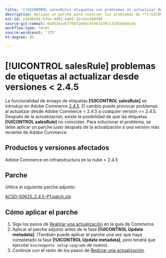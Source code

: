 ```yaml
---
title: '[!UICONTROL salesRule] etiquetas con problemas al actualizar desde las versiones &lt; 2.4.5'
description: Aplique un parche para resolver los problemas de **[!UICONTROL salesRule]** al actualizar desde las versiones de Adobe Commerce &lt; 2.4.5.
exl-id: e1bd6d44-576e-4d91-bab5-32c41e3b8300
source-git-commit: 0ad52eceb776b71604c4f467a70c13191bb9a1eb
workflow-type: tm+mt
source-wordcount: '173'
ht-degree: 0%

---
```


# **[!UICONTROL salesRule]** problemas de etiquetas al actualizar desde versiones &lt; 2.4.5

La funcionalidad de ensayo de etiquetas **[!UICONTROL salesRule]** se introdujo en Adobe Commerce [2.4.5](/docs/commerce-operations/release/notes/adobe-commerce/2-4-5.html). El cambio puede provocar problemas al actualizar desde Adobe Commerce &lt; 2.4.5 a cualquier versión >= 2.4.5. Después de la actualización, existe la posibilidad de que las etiquetas **[!UICONTROL salesRule]** no coincidan. Para solucionar el problema, se debe aplicar un parche justo después de la actualización a una versión más reciente de Adobe Commerce.

## Productos y versiones afectados

Adobe Commerce en infraestructura en la nube &lt; 2.4.5

## Parche

Utilice el siguiente parche adjunto:

[ACSD-50625_2.4.5-P1.patch.zip](assets/ACSD-50625_2.4.5-p1.patch.zip)

## Cómo aplicar el parche

1. Siga los pasos de [Realizar una actualización](https://experienceleague.adobe.com/docs/commerce-operations/upgrade-guide/implementation/perform-upgrade.html?lang=es) en la guía de Commerce.
1. Aplicar el parche adjunto antes de la fase **[!UICONTROL Update metadata]**.
(También puede aplicar el parche una vez que haya completado la fase **[!UICONTROL Update metadata]**, pero tendrá que ejecutar `bin/magento setup:upgrade` de nuevo).
1. Continúe con el resto de los pasos de [Realizar una actualización](https://experienceleague.adobe.com/docs/commerce-operations/upgrade-guide/implementation/perform-upgrade.html?lang=es).
